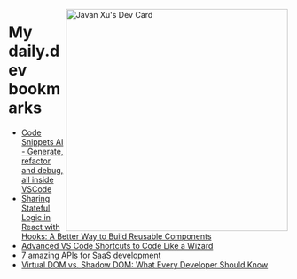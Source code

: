 
<a href="https://app.daily.dev/JavanXU"><img align="right" src="https://api.daily.dev/devcards/e45a150971844cd6959a94bb94e861ea.png?r=quw" width="400" alt="Javan Xu's Dev Card"/></a>

# My daily.dev bookmarks
<!-- daily.dev BOOKMARKS:START -->
- [Code Snippets AI - Generate, refactor and debug, all inside VSCode](https://app.daily.dev/posts/psWQUfZRl?utm_source=rss&utm_medium=bookmarks&utm_campaign=6ueXw3FRNQzpNtewCDbI6)
- [Sharing Stateful Logic in React with Hooks: A Better Way to Build Reusable Components](https://app.daily.dev/posts/cSgl8kyzX?utm_source=rss&utm_medium=bookmarks&utm_campaign=6ueXw3FRNQzpNtewCDbI6)
- [Advanced VS Code Shortcuts to Code Like a Wizard](https://app.daily.dev/posts/87to9z3BA?utm_source=rss&utm_medium=bookmarks&utm_campaign=6ueXw3FRNQzpNtewCDbI6)
- [7 amazing APIs for SaaS development](https://app.daily.dev/posts/NSbx2LNo5?utm_source=rss&utm_medium=bookmarks&utm_campaign=6ueXw3FRNQzpNtewCDbI6)
- [Virtual DOM vs. Shadow DOM: What Every Developer Should Know](https://app.daily.dev/posts/GVSv-rKfy?utm_source=rss&utm_medium=bookmarks&utm_campaign=6ueXw3FRNQzpNtewCDbI6)
<!-- daily.dev BOOKMARKS:END -->
